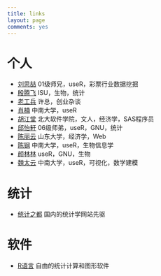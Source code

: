 ```yaml
---
title: links
layout: page
comments: yes
---
```


# 个人

- [刘思喆](http://www.bjt.name/) 01级师兄，useR，彩票行业数据挖掘
- [殷腾飞](http://www.tengfei.name/) ISU，生物，统计
- [老工兵](http://lgbcy.blog.sohu.com/) 许总，创业杂谈
- [肖楠](http://www.road2stat.com/) 中南大学，useR
- [胡江堂](http://li-and-jiang.com/blog/) 北大软件学院，文人，经济学，SAS程序员
- [邱怡轩](http://yixuan.cos.name/) 06级师弟，useR，GNU，统计
- [陈丽云](http://www.loyhome.cn/) 山东大学，经济学，Web
- [陈钢](http://www.gossipcoder.com/) 中南大学，useR，生物信息学
- [颜林林](http://yanlinlin82.vicp.net/blog/) useR，GNU，生物
- [魏太云](http://taiyun.cos.name/) 中南大学，useR，可视化，数学建模

# 统计

- [统计之都]() 国内的统计学网站先驱

# 软件

- [R语言]() 自由的统计计算和图形软件


